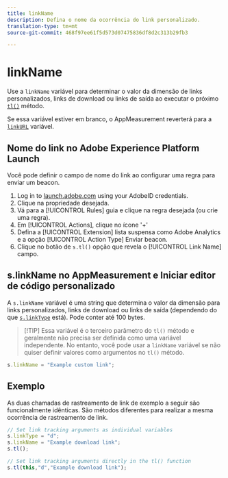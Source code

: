 ```yaml
---
title: linkName
description: Defina o nome da ocorrência do link personalizado.
translation-type: tm+mt
source-git-commit: 468f97ee61f5d573d07475836df8d2c313b29fb3

---
```



# linkName

Use a `linkName` variável para determinar o valor da dimensão de links personalizados, links de download ou links de saída ao executar o próximo [`tl()`](../functions/tl-method.md) método.

Se essa variável estiver em branco, o AppMeasurement reverterá para a [`linkURL`](linkurl.md) variável.

## Nome do link no Adobe Experience Platform Launch

Você pode definir o campo de nome do link ao configurar uma regra para enviar um beacon.

1. Log in to [launch.adobe.com](https://launch.adobe.com) using your AdobeID credentials.
2. Clique na propriedade desejada.
3. Vá para a [!UICONTROL Rules] guia e clique na regra desejada (ou crie uma regra).
4. Em [!UICONTROL Actions], clique no ícone &#39;+&#39;
5. Defina a [!UICONTROL Extension] lista suspensa como Adobe Analytics e a opção [!UICONTROL Action Type] Enviar beacon.
6. Clique no botão de `s.tl()` opção que revela o [!UICONTROL Link Name] campo.

## s.linkName no AppMeasurement e Iniciar editor de código personalizado

A `s.linkName` variável é uma string que determina o valor da dimensão para links personalizados, links de download ou links de saída (dependendo do que [`s.linkType`](linktype.md) está). Pode conter até 100 bytes.

> [!TIP] Essa variável é o terceiro parâmetro do `tl()` método e geralmente não precisa ser definida como uma variável independente. No entanto, você pode usar a `linkName` variável se não quiser definir valores como argumentos no `tl()` método.

```js
s.linkName = "Example custom link";
```

## Exemplo

As duas chamadas de rastreamento de link de exemplo a seguir são funcionalmente idênticas. São métodos diferentes para realizar a mesma ocorrência de rastreamento de link.

```js
// Set link tracking arguments as individual variables
s.linkType = "d";
s.linkName = "Example download link";
s.tl();

// Set link tracking arguments directly in the tl() function
s.tl(this,"d","Example download link");
```
